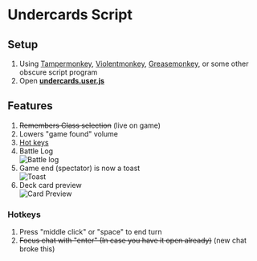 # Undercards Script #

## Setup ##

1. Using [Tampermonkey](https://tampermonkey.net/), [Violentmonkey](https://violentmonkey.github.io/), [Greasemonkey](https://www.greasespot.net/), or some other obscure script program
2. Open **[undercards.user.js](https://raw.githubusercontent.com/feildmaster/UnderScript/master/undercards.user.js)**

## Features ##

1. ~~Remembers Class selection~~ (live on game)
1. Lowers "game found" volume
1. [Hot keys](#hotkeys)
1. Battle Log<br>![Battle log](https://i.imgur.com/UR8jVLp.png)
1. Game end (spectator) is now a toast<br>![Toast](https://i.imgur.com/smND8qm.png)
1. Deck card preview<br>![Card Preview](https://i.imgur.com/kVo0Fbc.png)

### Hotkeys ###

1. Press "middle click" or "space" to end turn
1. ~~Focus chat with "enter" (In case you have it open already)~~ (new chat broke this)
